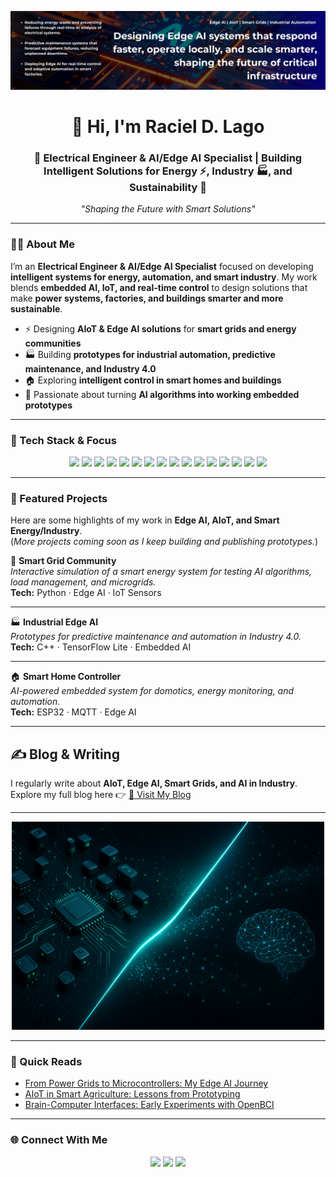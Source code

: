 <!-- BANNER -->
<p align="center">
  <img src="assets/banner.png" alt="Raciel D. Lago — AI & Edge AI Engineer"/>
</p>

<h1 align="center">👋 Hi, I'm Raciel D. Lago</h1>
<h3 align="center">
  🚀 Electrical Engineer & AI/Edge AI Specialist | Building Intelligent Solutions for Energy ⚡, Industry 🏭, and Sustainability 🌱
</h3>

<p align="center">
  <em>"Shaping the Future with Smart Solutions"</em>
</p>

---

### 👨‍💻 About Me

I’m an **Electrical Engineer & AI/Edge AI Specialist** focused on developing **intelligent systems for energy, automation, and smart industry**. My work blends **embedded AI, IoT, and real-time control** to design solutions that make **power systems, factories, and buildings smarter and more sustainable**.

- ⚡ Designing **AIoT & Edge AI solutions** for **smart grids and energy communities**  
- 🏭 Building **prototypes for industrial automation, predictive maintenance, and Industry 4.0**  
- 🏠 Exploring **intelligent control in smart homes and buildings**  
- 🔧 Passionate about turning **AI algorithms into working embedded prototypes**  
<!-- - 🌍 Open to collaborations & opportunities in the Netherlands (remote or relocation) -->

---

### 🧠 Tech Stack & Focus

<p align="center">
  <!-- Languages -->
  <img src="https://img.shields.io/badge/-Python-3776AB?style=flat&logo=python&logoColor=white" />
  <img src="https://img.shields.io/badge/-C/C++-00599C?style=flat&logo=c%2B%2B&logoColor=white" />
  <img src="https://img.shields.io/badge/-MATLAB-0076A8?style=flat&logo=mathworks&logoColor=white" />

  <!-- AI & ML -->
  <img src="https://img.shields.io/badge/-TensorFlow-FF6F00?style=flat&logo=tensorflow&logoColor=white" />
  <img src="https://img.shields.io/badge/-PyTorch-EE4C2C?style=flat&logo=pytorch&logoColor=white" />
  <img src="https://img.shields.io/badge/-Scikit--Learn-F7931E?style=flat&logo=scikitlearn&logoColor=white" />
  <!-- <img src="https://img.shields.io/badge/-ONNX-005CED?style=flat&logo=onnx&logoColor=white" /> -->

  <!-- Embedded & IoT -->
  <img src="https://img.shields.io/badge/Embedded_Systems-0A9EFF?style=flat&logo=embedded&logoColor=white" />
  <img src="https://img.shields.io/badge/ARM-0091BD?style=flat&logo=arm&logoColor=white" />
  <img src="https://img.shields.io/badge/-Nordic-00A9E0?style=flat&logo=nordicsemiconductor&logoColor=white" />
  <img src="https://img.shields.io/badge/-ESP32-000000?style=flat&logo=espressif&logoColor=white" />
  <img src="https://img.shields.io/badge/-Raspberry%20Pi-A22846?style=flat&logo=raspberrypi&logoColor=white" />
  <img src="https://img.shields.io/badge/-Arduino-00979D?style=flat&logo=arduino&logoColor=white" />
  <!-- <img src="https://img.shields.io/badge/-Edge%20AI-76B900?style=flat&logo=nvidia&logoColor=white" />
  <img src="https://img.shields.io/badge/-AIoT-00A67E?style=flat&logo=cloudflare&logoColor=white" /> -->

  <!-- Energy & Industry -->
  <img src="https://img.shields.io/badge/Edge_AI-76B900?style=flat&logo=nvidia&logoColor=white" />
  <img src="https://img.shields.io/badge/IoT-8A2BE2?style=flat&logo=cloudflare&logoColor=white" />
  <img src="https://img.shields.io/badge/Energy_Sector-FF8C00?style=flat&logo=power&logoColor=white" />
  <img src="https://img.shields.io/badge/Smart Industry-0078D7?style=flat&logo=industry&logoColor=white" />
 <!-- <img src="https://img.shields.io/badge/-Smart%20Grids-FFB400?style=flat&logo=siemens&logoColor=white" /> -->
 <!-- <img src="https://img.shields.io/badge/-Smart Industry-0078D7?style=flat&logo=rockwellautomation&logoColor=white" /> -->
 <!-- <img src="https://img.shields.io/badge/-Home Automation-6DB33F?style=flat&logo=homeassistant&logoColor=white" /> -->

  <!-- Tools & DevOps -->
  <!-- <img src="https://img.shields.io/badge/-Git-F05032?style=flat&logo=git&logoColor=white" />
  <img src="https://img.shields.io/badge/-Docker-2496ED?style=flat&logo=docker&logoColor=white" />
  <img src="https://img.shields.io/badge/-Linux-FCC624?style=flat&logo=linux&logoColor=black" />
  <img src="https://img.shields.io/badge/-VS%20Code-007ACC?style=flat&logo=visualstudiocode&logoColor=white" /> -->
</p>

<!-- **Core:** Python, C/C++, MATLAB  
**AI & ML:** TensorFlow, PyTorch, Scikit-learn, ONNX  
**Embedded & IoT:** ESP32, nRF52, Raspberry Pi, Arduino, Edge AI, AIoT  
**Energy & Industry:** Smart Grids, Industrial Automation, Domotics  
**Tools:** Git, Docker, Linux, VS Code  -->

---

### 🚀 Featured Projects  

Here are some highlights of my work in **Edge AI, AIoT, and Smart Energy/Industry**.  
(*More projects coming soon as I keep building and publishing prototypes.*)  

🔋 **Smart Grid Community**  
*Interactive simulation of a smart energy system for testing AI algorithms, load management, and microgrids.*  
**Tech:** Python · Edge AI · IoT Sensors  

---

🏭 **Industrial Edge AI**  
*Prototypes for predictive maintenance and automation in Industry 4.0.*  
**Tech:** C++ · TensorFlow Lite · Embedded AI  

---

🏠 **Smart Home Controller**  
*AI-powered embedded system for domotics, energy monitoring, and automation.*  
**Tech:** ESP32 · MQTT · Edge AI  

<!-- Cards con imágenes (el más atractivo)

Puedes usar imágenes (mockups, diagramas, capturas) dentro de cada card. Ejemplo: -->
<!-- ### 🚀 Featured Projects  

<p align="center">
  <img src="assets/smartgrid.png" alt="Smart Grid Project" width="600"/>
</p>

**🔋 Smart Grid Community**  
*Interactive simulation of a smart energy system for testing AI algorithms, load management, and microgrids.*  
**Tech:** Python · Edge AI · IoT Sensors  

---

<p align="center">
  <img src="assets/industrial.png" alt="Industrial AI Project" width="600"/>
</p>

**🏭 Industrial Edge AI**  
*Prototypes for predictive maintenance and automation in Industry 4.0.*  
**Tech:** C++ · TensorFlow Lite · Embedded AI  -->
---

## ✍️ Blog & Writing  

I regularly write about **AIoT, Edge AI, Smart Grids, and AI in Industry**.  
Explore my full blog here 👉 [🔗 Visit My Blog](https://attheedge.super.site/)  

---

<div align="center">
  
  <a href="https://attheedge.super.site/" target="_blank">
    <img src="assets/blog-preview.png" alt="Blog Preview" width="500px" />
  </a>

</div>

---

### 📌 Quick Reads
- [From Power Grids to Microcontrollers: My Edge AI Journey](https://yourbloglink.super.site/edge-ai-journey)  
- [AIoT in Smart Agriculture: Lessons from Prototyping](https://yourbloglink.super.site/smart-agriculture)  
- [Brain-Computer Interfaces: Early Experiments with OpenBCI](https://yourbloglink.super.site/bci-experiments)  

---

### 🌐 Connect With Me

<p align="center">
  <a href="https://www.linkedin.com/in/racieldavid/"><img src="https://img.shields.io/badge/-LinkedIn-0077B5?style=flat&logo=linkedin&logoColor=white" /></a>
  <a href="mailto:raciel@email.com"><img src="https://img.shields.io/badge/-Email-D14836?style=flat&logo=gmail&logoColor=white" /></a>
  <a href="https://racieldavid.github.io"><img src="https://img.shields.io/badge/-Portfolio-000000?style=flat&logo=github&logoColor=white" /></a>
</p>

